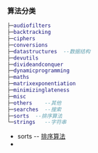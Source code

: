 ### 算法分类
```lua
├─audiofilters
├─backtracking
├─ciphers
├─conversions
├─datastructures  --数据结构
├─devutils
├─divideandconquer
├─dynamicprogramming
├─maths
├─matrixexponentiation
├─minimizinglateness
├─misc
├─others    --其他
├─searches  --搜索
├─sorts  --排序算法
└─strings   --字符串
```
- sorts -- [排序算法](./src/main/java/com/thealgorithms/sorts/sorts.md)
- 